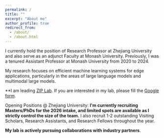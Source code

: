 ```yaml
---
permalink: /
title: ""
excerpt: "About me"
author_profile: true
redirect_from: 
  - /about/
  - /about.html
---
```


I currently hold the position of Research Professor at Zhejiang University and also serve as an adjunct Faculty at Monash University. Previously, I was a tenured Assistant Professor at Monash University from 2020 to 2024. 

My research focuses on efficient machine learning systems for edge applications, particularly in the areas of large language models and multimodal large models.

**I am leading [ZIP Lab](https://ziplab.github.io/). If you are interested in my lab, please fill the [Google form](https://forms.gle/UoR8B19y2NsjtGRJ6). 

Opening Positions @ Zhejiang University: **I'm currently recruiting Masters/PhDs for the 2026 intake, and limited spots are available as I strictly control the size of the team.** I also recruit 1-2 outstanding Visiting Scholars, Research Assistants, and Research Fellows throughout the year. 

**My lab is actively pursuing collaborations with industry partners**.
